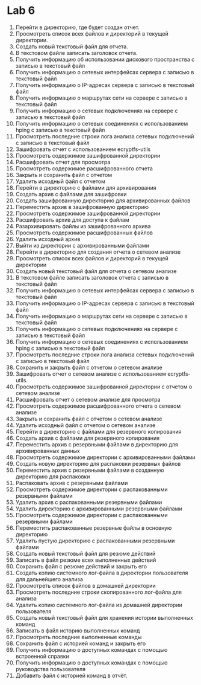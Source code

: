 # Lab 6

1. Перейти в директорию, где будет создан отчет.
2. Просмотреть список всех файлов и директорий в текущей директории.
3. Создать новый текстовый файл для отчета.
4. В текстовом файле записать заголовок отчета.
5. Получить информацию об использовании дискового пространства с записью в текстовый файл
6. Получить информацию о сетевых интерфейсах сервера с записью в текстовый файл
7. Получить информацию о IP-адресах сервера с записью в текстовый файл
8. Получить информацию о маршрутах сети на сервере с записью в текстовый файл
9. Получить информацию о сетевых подключениях на сервере с записью в текстовый файл
10. Получить информацию о сетевых соединениях с использованием hping с записью в текстовый файл
11. Просмотреть последние строки лога анализа сетевых подключений с записью в текстовый файл
12. Зашифровать отчет с использованием ecryptfs-utils
13. Просмотреть содержимое зашифрованной директории
14. Расшифровать отчет для просмотра
15. Просмотреть содержимое расшифрованного отчета
16. Закрыть и сохранить файл с отчетом
17. Удалить исходный файл с отчетом
18. Перейти в директорию с файлами для архивирования
19. Создать архив с файлами для зашифровки
20. Создать зашифрованную директорию для архивированных файлов
21. Переместить архив в зашифрованную директорию
22. Просмотреть содержимое зашифрованной директории
23. Расшифровать архив для доступа к файлам
24. Разархивировать файлы из зашифрованного архива
25. Просмотреть содержимое расшифрованных файлов
26. Удалить исходный архив
27. Выйти из директории с архивированными файлами
28. Перейти в директорию для создания отчета о сетевом анализе
29. Просмотреть список всех файлов и директорий в текущей директории
30. Создать новый текстовый файл для отчета о сетевом анализе
31. В текстовом файле записать заголовок отчета с записью в текстовый файл
32. Получить информацию о сетевых интерфейсах сервера с записью в текстовый файл
33. Получить информацию о IP-адресах сервера с записью в текстовый файл
34. Получить информацию о маршрутах сети на сервере с записью в текстовый файл
35. Получить информацию о сетевых подключениях на сервере с записью в текстовый файл
36. Получить информацию о сетевых соединениях с использованием hping с записью в текстовый файл
37. Просмотреть последние строки лога анализа сетевых подключений с записью в текстовый файл
38. Сохранить и закрыть файл с отчетом о сетевом анализе
39. Зашифровать отчет о сетевом анализе с использованием ecryptfs-utils.
40. Просмотреть содержимое зашифрованной директории с отчетом о сетевом анализе
41. Расшифровать отчет о сетевом анализе для просмотра
42. Просмотреть содержимое расшифрованного отчета о сетевом анализе
43. Закрыть и сохранить файл с отчетом о сетевом анализе
44. Удалить исходный файл с отчетом о сетевом анализе
45. Перейти в директорию с файлами для резервного копирования
46. Создать архив с файлами для резервного копирования
47. Переместить архив с резервными файлами в директорию для архивированных данных
48. Просмотреть содержимое директории с архивированными файлами
49. Создать новую директорию для распаковки резервных файлов
50. Переместить архив с резервными файлами в созданную директорию для распаковки
51. Распаковать архив с резервными файлами
52. Просмотреть содержимое директории с распакованными резервными файлами
53. Удалить архив с распакованными резервными файлами
54. Удалить директорию с архивированными резервными файлами
55. Просмотреть содержимое директории с распакованными резервными файлами
56. Переместить распакованные резервные файлы в основную директорию
57. Удалить пустую директорию с распакованными резервными файлами
58. Создать новый текстовый файл для резюме действий
59. Записать в файл резюме всех выполненных действий
60. Сохранить файл с резюме действий и закрыть его
61. Создать копию системного лог-файла в директории пользователя для дальнейшего анализа
62. Просмотреть список файлов в домашней директории
63. Просмотреть последние строки скопированного лог-файла для анализа
64. Удалить копию системного лог-файла из домашней директории пользователя
65. Создать новый текстовый файл для хранения истории выполненных команд
66. Записать в файл историю выполненных команд
67. Просмотреть последние выполненные команды
68. Сохранить файл с историей команд и закрыть его
69. Получить информацию о доступных командах с помощью встроенной справки
70. Получить информацию о доступных командах с помощью руководства пользователя
71. Добавить файл с историей команд в отчёт.